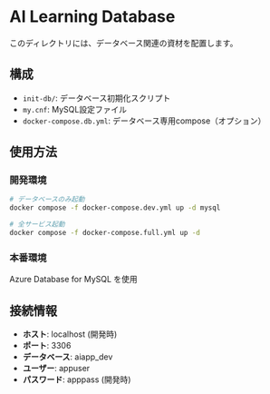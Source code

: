 # AI Learning Database

このディレクトリには、データベース関連の資材を配置します。

## 構成

- `init-db/`: データベース初期化スクリプト
- `my.cnf`: MySQL設定ファイル
- `docker-compose.db.yml`: データベース専用compose（オプション）

## 使用方法

### 開発環境
```bash
# データベースのみ起動
docker compose -f docker-compose.dev.yml up -d mysql

# 全サービス起動
docker compose -f docker-compose.full.yml up -d
```

### 本番環境
Azure Database for MySQL を使用

## 接続情報

- **ホスト**: localhost (開発時)
- **ポート**: 3306
- **データベース**: aiapp_dev
- **ユーザー**: appuser
- **パスワード**: apppass (開発時)